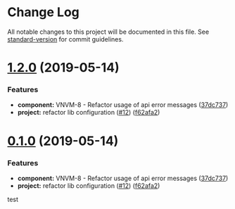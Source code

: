# Change Log

All notable changes to this project will be documented in this file. See [standard-version](https://github.com/conventional-changelog/standard-version) for commit guidelines.

# [1.2.0](https://github.com/valueadd-poland/ng-validation-messages/compare/v0.1.1...v1.2.0) (2019-05-14)


### Features

* **component:** VNVM-8 - Refactor usage of api error messages ([37dc737](https://github.com/valueadd-poland/ng-validation-messages/commit/37dc737))
* **project:** refactor lib configuration ([#12](https://github.com/valueadd-poland/ng-validation-messages/issues/12)) ([f62afa2](https://github.com/valueadd-poland/ng-validation-messages/commit/f62afa2))



# [0.1.0](https://github.com/valueadd-poland/ng-validation-messages/compare/v0.1.1...v0.1.0) (2019-05-14)


### Features

* **component:** VNVM-8 - Refactor usage of api error messages ([37dc737](https://github.com/valueadd-poland/ng-validation-messages/commit/37dc737))
* **project:** refactor lib configuration ([#12](https://github.com/valueadd-poland/ng-validation-messages/issues/12)) ([f62afa2](https://github.com/valueadd-poland/ng-validation-messages/commit/f62afa2))



test
